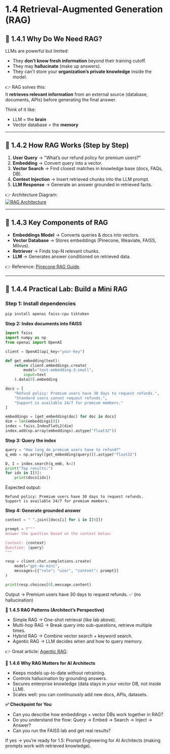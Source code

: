 # 1.4 Retrieval-Augmented Generation (RAG)

## 🔹 1.4.1 Why Do We Need RAG?

LLMs are powerful but limited:

- They **don’t know fresh information** beyond their training cutoff.
- They may **hallucinate** (make up answers).
- They can’t store your **organization’s private knowledge** inside the model.

👉 RAG solves this:  
It **retrieves relevant information** from an external source (database, documents, APIs) before generating the final answer.

Think of it like:

- LLM = the **brain**
- Vector database = the **memory**

---

## 🔹 1.4.2 How RAG Works (Step by Step)

1. **User Query** → "What’s our refund policy for premium users?"
2. **Embedding** → Convert query into a vector.
3. **Vector Search** → Find closest matches in knowledge base (docs, FAQs, DB).
4. **Context Injection** → Insert retrieved chunks into the LLM prompt.
5. **LLM Response** → Generate an answer grounded in retrieved facts.

👉 Architecture Diagram:  
[![RAG Architecture](https://www.pinecone.io/learn/img/rag-architecture.png)](https://www.pinecone.io/learn/retrieval-augmented-generation/)

---

## 🔹 1.4.3 Key Components of RAG

- **Embeddings Model** → Converts queries & docs into vectors.
- **Vector Database** → Stores embeddings (Pinecone, Weaviate, FAISS, Milvus).
- **Retriever** → Finds top-N relevant chunks.
- **LLM** → Generates answer conditioned on retrieved data.

👉 Reference: [Pinecone RAG Guide](https://www.pinecone.io/learn/retrieval-augmented-generation/).

---

## 🔹 1.4.4 Practical Lab: Build a Mini RAG

### Step 1: Install dependencies

```bash
pip install openai faiss-cpu tiktoken
```

**Step 2: Index documents into FAISS**

```python
import faiss
import numpy as np
from openai import OpenAI

client = OpenAI(api_key="your-key")

def get_embedding(text):
    return client.embeddings.create(
        model="text-embedding-3-small",
        input=text
    ).data[0].embedding

docs = [
    "Refund policy: Premium users have 30 days to request refunds.",
    "Standard users cannot request refunds.",
    "Support is available 24/7 for premium members."
]

embeddings = [get_embedding(doc) for doc in docs]
dim = len(embeddings[0])
index = faiss.IndexFlatL2(dim)
index.add(np.array(embeddings).astype("float32"))

```

**Step 3: Query the index**

```python
query = "How long do premium users have to refund?"
q_emb = np.array([get_embedding(query)]).astype("float32")

D, I = index.search(q_emb, k=2)
print("Top results:")
for idx in I[0]:
    print(docs[idx])

```

Expected output:

```pgsql
Refund policy: Premium users have 30 days to request refunds.
Support is available 24/7 for premium members.
```

**Step 4: Generate grounded answer**

```python
context = " ".join([docs[i] for i in I[0]])

prompt = f"""
Answer the question based on the context below:

Context: {context}
Question: {query}
"""

resp = client.chat.completions.create(
    model="gpt-4o-mini",
    messages=[{"role": "user", "content": prompt}]
)

print(resp.choices[0].message.content)
```

Output →
Premium users have 30 days to request refunds. ✅ (no hallucination)

**🔹 1.4.5 RAG Patterns (Architect’s Perspective)**

- Simple RAG → One-shot retrieval (like lab above).
- Multi-hop RAG → Break query into sub-questions, retrieve multiple times.
- Hybrid RAG → Combine vector search + keyword search.
- Agentic RAG → LLM decides when and how to query memory.

👉 Great article: [Agentic RAG](https://blog.langchain.dev/agentic-rag/).

**🔹 1.4.6 Why RAG Matters for AI Architects**

- Keeps models up-to-date without retraining.
- Controls hallucination by grounding answers.
- Secures enterprise knowledge (data stays in your vector DB, not inside LLM).
- Scales well: you can continuously add new docs, APIs, datasets.

**✅ Checkpoint for You**

- Can you describe how embeddings + vector DBs work together in RAG?
- Do you understand the flow: Query → Embed → Search → Inject → Answer?
- Can you run the FAISS lab and get real results?

If yes → you’re ready for 1.5: Prompt Engineering for AI Architects (making prompts work with retrieved knowledge).
